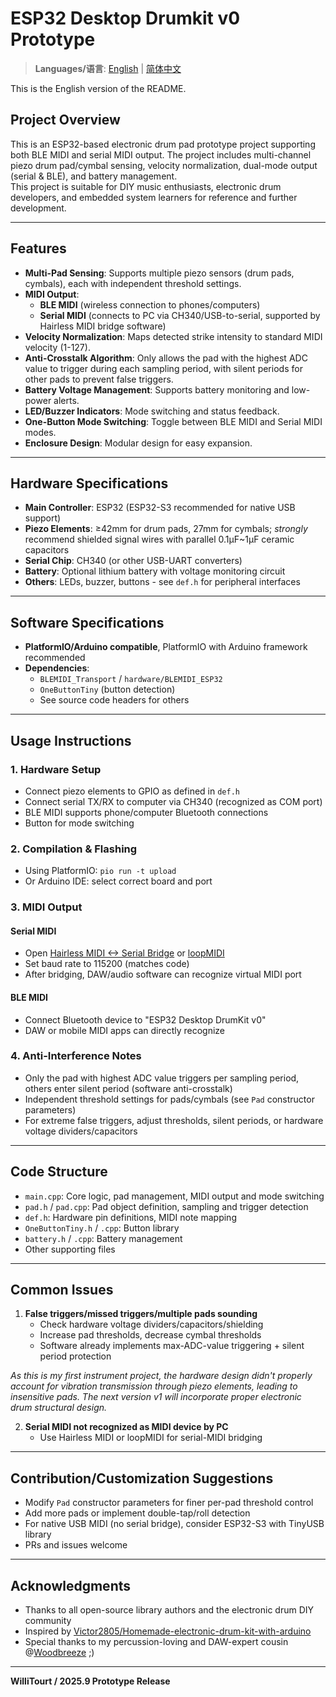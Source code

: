 # ESP32 Desktop Drumkit v0 Prototype

> **Languages/语言**: [English](README.md) | [简体中文](README-zh-CN.md)

This is the English version of the README.

## Project Overview

This is an ESP32-based electronic drum pad prototype project supporting both BLE MIDI and serial MIDI output. The project includes multi-channel piezo drum pad/cymbal sensing, velocity normalization, dual-mode output (serial & BLE), and battery management.  
This project is suitable for DIY music enthusiasts, electronic drum developers, and embedded system learners for reference and further development.

---

## Features

- **Multi-Pad Sensing**: Supports multiple piezo sensors (drum pads, cymbals), each with independent threshold settings.
- **MIDI Output**:
  - **BLE MIDI** (wireless connection to phones/computers)
  - **Serial MIDI** (connects to PC via CH340/USB-to-serial, supported by Hairless MIDI bridge software)
- **Velocity Normalization**: Maps detected strike intensity to standard MIDI velocity (1-127).
- **Anti-Crosstalk Algorithm**: Only allows the pad with the highest ADC value to trigger during each sampling period, with silent periods for other pads to prevent false triggers.
- **Battery Voltage Management**: Supports battery monitoring and low-power alerts.
- **LED/Buzzer Indicators**: Mode switching and status feedback.
- **One-Button Mode Switching**: Toggle between BLE MIDI and Serial MIDI modes.
- **Enclosure Design**: Modular design for easy expansion.

---

## Hardware Specifications

- **Main Controller**: ESP32 (ESP32-S3 recommended for native USB support)
- **Piezo Elements**: ≥42mm for drum pads, 27mm for cymbals; *strongly* recommend shielded signal wires with parallel 0.1μF~1μF ceramic capacitors
- **Serial Chip**: CH340 (or other USB-UART converters)
- **Battery**: Optional lithium battery with voltage monitoring circuit
- **Others**: LEDs, buzzer, buttons - see `def.h` for peripheral interfaces

---

## Software Specifications

- **PlatformIO/Arduino compatible**, PlatformIO with Arduino framework recommended
- **Dependencies**:
  - `BLEMIDI_Transport` / `hardware/BLEMIDI_ESP32`
  - `OneButtonTiny` (button detection)
  - See source code headers for others

---

## Usage Instructions

### 1. Hardware Setup

- Connect piezo elements to GPIO as defined in `def.h`
- Connect serial TX/RX to computer via CH340 (recognized as COM port)
- BLE MIDI supports phone/computer Bluetooth connections
- Button for mode switching

### 2. Compilation & Flashing

- Using PlatformIO: `pio run -t upload`
- Or Arduino IDE: select correct board and port

### 3. MIDI Output

#### Serial MIDI

- Open [Hairless MIDI <-> Serial Bridge](https://projectgus.github.io/hairless-midiserial/) or [loopMIDI](https://www.tobias-erichsen.de/software/loopmidi.html)
- Set baud rate to 115200 (matches code)
- After bridging, DAW/audio software can recognize virtual MIDI port

#### BLE MIDI

- Connect Bluetooth device to "ESP32 Desktop DrumKit v0"
- DAW or mobile MIDI apps can directly recognize

### 4. Anti-Interference Notes

- Only the pad with highest ADC value triggers per sampling period, others enter silent period (software anti-crosstalk)
- Independent threshold settings for pads/cymbals (see `Pad` constructor parameters)
- For extreme false triggers, adjust thresholds, silent periods, or hardware voltage dividers/capacitors

---

## Code Structure

- `main.cpp`: Core logic, pad management, MIDI output and mode switching
- `pad.h` / `pad.cpp`: Pad object definition, sampling and trigger detection
- `def.h`: Hardware pin definitions, MIDI note mapping
- `OneButtonTiny.h` / `.cpp`: Button library
- `battery.h` / `.cpp`: Battery management
- Other supporting files

---

## Common Issues

1. **False triggers/missed triggers/multiple pads sounding**
   - Check hardware voltage dividers/capacitors/shielding
   - Increase pad thresholds, decrease cymbal thresholds
   - Software already implements max-ADC-value triggering + silent period protection

  *As this is my first instrument project, the hardware design didn't properly account for vibration transmission through piezo elements, leading to insensitive pads. The next version v1 will incorporate proper electronic drum structural design.*

2. **Serial MIDI not recognized as MIDI device by PC**  
   - Use Hairless MIDI or loopMIDI for serial-MIDI bridging

---

## Contribution/Customization Suggestions

- Modify `Pad` constructor parameters for finer per-pad threshold control
- Add more pads or implement double-tap/roll detection
- For native USB MIDI (no serial bridge), consider ESP32-S3 with TinyUSB library
- PRs and issues welcome

---

## Acknowledgments

- Thanks to all open-source library authors and the electronic drum DIY community
- Inspired by [Victor2805/Homemade-electronic-drum-kit-with-arduino](https://github.com/Victor2805/Homemade-electronic-drum-kit-with-arduino)
- Special thanks to my percussion-loving and DAW-expert cousin @[Woodbreeze](https://github.com/WoodBreeze) ;)
---

**WilliTourt / 2025.9 Prototype Release**
